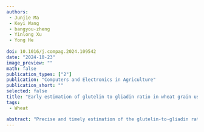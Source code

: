 ```yaml
---
authors:
 - Junjie Ma 
 - Keyi Wang
 - bangyou-zheng
 - Yinlong Xu
 - Yong He
 
doi: 10.1016/j.compag.2024.109542
date: "2024-10-23"
image_preview: ""
math: false
publication_types: ["2"]
publication: "Computers and Electronics in Agriculture"
publication_short: ""
selected: false
title: "Early estimation of glutelin to gliadin ratio in wheat grain using high-dimensional and hyperspectral reflectance"
tags: 
 - Wheat

abstract: "Precise and timely estimation of the glutelin-to-gliadin ratio (Glu/Gli) in wheat grain is pivotal for crop monitoring, as it is a crucial quality indicator ensuring the production of high-quality wheat flour. Despite the recognized potential of hyperspectral technology in crop phenotype estimation, its application to estimate Glu/Gli in wheat grains faces challenges due to complex spectral-chemical relationships and the influence of growing seasons. This study addresses this gap by cultivating 11 wheat varieties and collecting high-dimensional hyperspectral data from field experiments during various growth stages of wheat (2018–2019 and 2019–2020). Utilizing vegetation indices (VIs) in conjunction with linear mixed-effects model (LMM) and random forest regression model (RFR), it constructs a robust Glu/Gli estimation model (with a Glu/Gli range of 1.063 to 2.218). Results reveal that a singular VI application suffers from data limitations, while the integration of multiple VIs significantly enhances estimation accuracy. The mid-grain filling period emerges as a critical stage for accurate Glu/Gli estimation, with TCARI (transformed chlorophyll absorption reflectance index) demonstrating notable significance and high correlation. In model performance, RFR (R2 = 0.691, rRMSE = 0.096, RPD = 1.872, RER = 6.028) outperforms LMM (R2 = 0.477, rRMSE = 0.131, RPD = 1.383, RER = 4.453), exhibiting superior accuracy in estimating grain Glu/Gli for diverse wheat varieties. This study introduces a rapid and accurate approach for early wheat grain Glu/Gli estimation, offering valuable insights for wheat value chain and precision farming."
---
```

